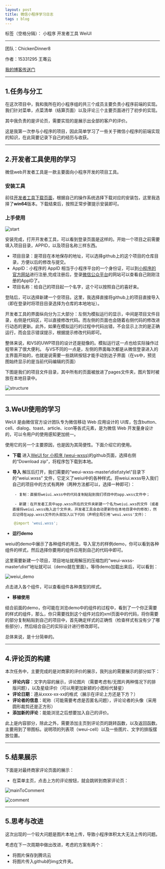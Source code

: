 ```yaml
---
layout: post
title: 微信小程序学习日志
tags : blog
---
```


标签（空格分隔）： 小程序 开发者工具 WeiUI 

---

团队：ChickenDinner8

作者：15331295 王骞云

[我的博客传送门](https://blog.csdn.net/pomelo_W/article/details/79954284)


---
## **1.任务与分工** 
在这次项目中，我和我所在的小程序组的共三个成员主要负责小程序前端的实现。我们针对菜单，点菜清单（结算页面）以及评论三个主要页面进行了初步的实现。

其中我负责的是评论页，需要实现的是展示出全部的客户的评价。

这是我第一次参与小程序的项目，因此简单学习了一些关于微信小程序的前端实现的知识，在此简要记录下自己的经历与收获。

---
## **2.开发者工具使用的学习**
微信web开发者工具是一款主要面向小程序开发的项目工具。


### **安装工具**
前往[开发者工具下载页面](https://developers.weixin.qq.com/miniprogram/dev/devtools/download.html?t=2018412)，根据自己的操作系统选择下载对应的安装包，这里我选择了**win64**版本。下载结束后，按照正常步骤提示安装即可。

### **上手使用**

![start][1]

安装完成，打开开发者工具，可以看到登录页面是这样的。开始一个项目之前需要填入项目目录，APPID，以及项目名称三样东西。

 - 项目目录：是项目在本地保存的地址，可以选择github上的这个项目的仓库目录，方便以后的修改与提交。
 - AppID：小程序的 AppID 相当于小程序平台的一个身份证，可以到[小程序的官方网站]( https://mp.weixin.qq.com/wxopen/waregister?action=step1)进行注册,完成注册后，登录[微信公众平台]( https://mp.weixin.qq.com )的网站可以查看自己刚刚注册的AppID了。
 - 项目名称：给自己的项目起一个名字，这个可以按照自己的喜好来。

登陆后，可以选择新建一个空项目。这里，我选择直接将github上的项目直接导入（即在登录时将项目目录选择为仓库的本地地址）。

开发者工具的界面纵向分为三大部分：左侧为模拟运行的显示，中间是项目文件目录，右侧是代码区，可以直接修改代码。而左侧的页面也会随着右侧代码的修改进行动态的更新。此外，如果在模拟运行的过程中代码出错，不会显示上次的是正确运行，而会显示错误提示，根据提示修改代码即可。

整体来说，和VS的UWP项目的设计还是挺像的。模拟运行这一点也给实际操作过程带来了很大便利。
与VS不同的一点是，左侧的界面每次都是从微信登录进入的主界面开始的，也就是说需要一些跳转按钮才能手动到达子界面（在vs中，预览图始终显示的是当前代码编辑的页面）

下图是我们的项目文件目录，其中所有的页面被放进了pages文件夹，图片暂时被放在本地目录中。

![structure][2]

---
## **3.WeUI使用的学习**

WeUI 是由微信官方设计团队专为微信移动 Web 应用设计的 UI库，包含button、cell、dialog、toast、article、icon等各式元素，是为微信 Web 开发量身设计的，可以令用户的使用感知更加统一。

使用它的另一个主要原因，也是因为其简便性。下面介绍它的使用。

 - **下载**
    进入[WeUI for 小程序 (weui-wxss)](https://github.com/Tencent/weui-wxss/)的github页面，选择右侧的“Download zip”，将程序包下载到本地。

 - **导入**
解压后打开，我们需要的“weui-wxss-master\dist\style\”目录下的“weiui.wxss” 文件，它定义了weiui中的各种样式。将weiui.wxss导入我们自己的项目中的方式有两种（两种方法都可以，选择一种即可）：

        - 复制：直接将weiui.wxss中的代码复制粘贴到我们项目中的app.wxss文件中；
        
        - 新建：在开发者工具中app.wxss所在的文件夹新建一个名为weiui.wxs的文件（或者直接将weiui.wxss拖入这个文件夹，开发者工具会自动更新你在本地目录中的修改），然后记得在app.wxss文件的头部加入以下代码（声明全局引用'weui.wxss'文件）：
```python
    @import 'weui.wxss';
```

 - **运行demo**
 
weiui的demo中展示了各种组件的用法，导入官方的样例demo，你可以看到各种组件的样式，然后选择你要用的组件应用到自己的代码中即可。

这里需要新建一个项目，项目地址就用解压的压缩包的“weui-wxss-master\dist”地址就可以（demo就在里面）。等待demo加载出来后，可以看到：

![weiui_demo][3]

点击进入各个组件，可以查看组件各种类型的样式。

 - **移植使用**
 
结合前面的demo，你可能在浏览demo中的组件的过程中，看到了一个你正需要的样式的组件，那么，你只需要找到这个组件对应的xml页面中的代码，将你需要的部分复制粘贴到自己的项目中，首先确定样式的正确性（检查样式有没有少了哪些部分），然后结合自己的实际设计进行修改即可。

总体来说，是十分简单的。

 

---
## **4.评论页的构建**

本次任务中，主要完成的是对商家的评价的展示，我列出的需要展示的部分如下：

 - **评论内容**：文字内容的展示，评论图片（需要考虑有/无图片两种情况下的排版问题），以及星级评价（可以用更加新颖的小图标代替星）
 - **评论日期**：遵从xxxx-xx-xx的格式（展示在评论上方还是下方？）
 - **评论者的信息**：昵称（可能需要考虑是否匿名问题），评论论者的头像（采用圆形裁剪还是正方形）
 - **添加新的评论**：能能浏览之后想要加入自己的评价。
 
此上是内容部分，除此之外，需要添加主页到评论页的跳转函数，以及返回函数。
主要用到了带图标。说明项的列表项（weui-cell）以及一些图片、文字的排版摆放位置。

---
## **5.结果展示**
下面是对最终商家评论页面的展示：

 - 在菜单主页，点击上方的评论按钮，就会跳转到商家评论页：

![mainToComment][5]

![comment][4]


---
## **5.思考与改进**

这次出现的一个较大问题是图片本地上传，导致小程序体积太大无法上传的问题。

考虑在下一次周期中做出改进，考虑的方案有两个：

 - 将图片保存到腾讯云
 - 将图片传入github的img文件夹。



  [1]: https://github.com/ChickenDinner8/ChickenDinner8.github.io/blob/master/public/img/pomelo/start.PNG?raw=true
  [2]: https://github.com/ChickenDinner8/ChickenDinner8.github.io/blob/master/public/img/pomelo/structure.png?raw=true
  [3]: https://github.com/ChickenDinner8/ChickenDinner8.github.io/blob/master/public/img/pomelo/weui_demo.png?raw=true
  [4]: https://github.com/ChickenDinner8/ChickenDinner8.github.io/blob/master/public/img/pomelo/comment.png?raw=true
  [5]: https://github.com/ChickenDinner8/ChickenDinner8.github.io/blob/master/public/img/pomelo/mainToComment.png?raw=true

